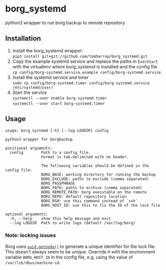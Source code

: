 # borg_systemd

python3 wrapper to run borg backup to remote repository

## Installation

1. Install the borg_systemd wrapper:  
`pip3 install git+git://github.com/tomharrop/borg_systemd.git`
2. Copy the example systemd service and replace the paths in `ExecStart` with the virtualenv where borg_systemd is installed and the config file  
`cp config/borg-systemd.service.example config/borg-systemd.service`
3. Install the systemd service and timer  
`sudo cp config/borg-systemd.timer config/borg-systemd.service /etc/systemd/user/`
4. Start the service  
`systemctl --user enable borg-systemd.timer`  
`systemctl --user start borg-systemd.timer`

## Usage

```{bash}
usage: borg_systemd [-h] [--log LOGDIR] config

python3 wrapper for borgbackup

positional arguments:
  config        Path to a config file.
                Format is tab-delimited with no header.

                The following variables should be defined in the config file:
                BORG_BASE: working directory for running the backup
                BORG_EXCLUDE: paths to exclude (comma separated)
                BORG_PASSPHRASE
                BORG_PATH: paths to archive (comma separated)
                BORG_REMOTE_PATH: borg executable on the remote
                BORG_REPO: default repository location
                BORG_RSH: use this command instead of `ssh`
                BORG_HOST_ID: use this to fix the ID of the lock file

optional arguments:
  -h, --help    show this help message and exit
  --log LOGDIR  Path to write logs (default /var/log/borg)
```

### Note: locking issues

Borg uses [`uuid.getnode()`](https://docs.python.org/3/library/uuid.html#uuid.getnode) to generate a unique identifier for the lock file.
This doesn't always seem to be unique.
Override it with the environment variable `BORG_HOST_ID` in the config file, e.g. using the value of `/var/lib/dbus/machine-id`.
